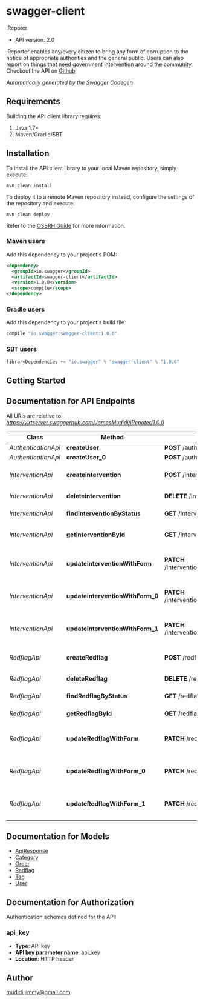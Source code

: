 # swagger-client

iRepoter
- API version: 2.0

iReporter enables any/every citizen to bring any form of corruption to the notice of appropriate authorities and the general public. Users can also report on things that need government intervention around the community  Checkout the API on [Github](https://github.com/JamesMudidi/iReporterApi/tree/develop-v2) 


*Automatically generated by the [Swagger Codegen](https://github.com/swagger-api/swagger-codegen)*

## Requirements

Building the API client library requires:
1. Java 1.7+
2. Maven/Gradle/SBT

## Installation

To install the API client library to your local Maven repository, simply execute:

```shell
mvn clean install
```

To deploy it to a remote Maven repository instead, configure the settings of the repository and execute:

```shell
mvn clean deploy
```

Refer to the [OSSRH Guide](http://central.sonatype.org/pages/ossrh-guide.html) for more information.

### Maven users

Add this dependency to your project's POM:

```xml
<dependency>
  <groupId>io.swagger</groupId>
  <artifactId>swagger-client</artifactId>
  <version>1.0.0</version>
  <scope>compile</scope>
</dependency>
```

### Gradle users

Add this dependency to your project's build file:

```groovy
compile "io.swagger:swagger-client:1.0.0"
```

### SBT users

```scala
libraryDependencies += "io.swagger" % "swagger-client" % "1.0.0"
```

## Getting Started

## Documentation for API Endpoints

All URIs are relative to *https://virtserver.swaggerhub.com/JamesMudidi/iRepoter/1.0.0*

Class | Method | HTTP request | Description
------------ | ------------- | ------------- | -------------
*AuthenticationApi* | **createUser** | **POST** /auth/signup | Create user
*AuthenticationApi* | **createUser_0** | **POST** /auth/login | Login user
*InterventionApi* | **createintervention** | **POST** /intervention | create a new intervention incidence
*InterventionApi* | **deleteintervention** | **DELETE** /intervention/{intervention_id}/ | Deletes a intervention
*InterventionApi* | **findinterventionByStatus** | **GET** /intervention/ | Get all interventions
*InterventionApi* | **getinterventionById** | **GET** /intervention/{intervention_id} | Find intervention by ID
*InterventionApi* | **updateinterventionWithForm** | **PATCH** /intervention/{intervention_id}/location | update the location of a given intervention
*InterventionApi* | **updateinterventionWithForm_0** | **PATCH** /intervention/{intervention_id}/comment | update the comment of a given intervention
*InterventionApi* | **updateinterventionWithForm_1** | **PATCH** /intervention/{intervention_id}/status | update the status of a given intervention
*RedflagApi* | **createRedflag** | **POST** /redflag | create a new redflag incidence
*RedflagApi* | **deleteRedflag** | **DELETE** /redflag/{redflag_id}/ | Deletes a Redflag
*RedflagApi* | **findRedflagByStatus** | **GET** /redflag/ | Get all redflags
*RedflagApi* | **getRedflagById** | **GET** /redflag/{redflag_id} | Find Redflag by ID
*RedflagApi* | **updateRedflagWithForm** | **PATCH** /redflag/{redflag_id}/location | update the location of a given redflag
*RedflagApi* | **updateRedflagWithForm_0** | **PATCH** /redflag/{redflag_id}/comment | update the comment of a given redflag
*RedflagApi* | **updateRedflagWithForm_1** | **PATCH** /redflag/{redflag_id}/status | update the status of a given redflag


## Documentation for Models

 - [ApiResponse](ApiResponse.md)
 - [Category](Category.md)
 - [Order](Order.md)
 - [Redflag](Redflag.md)
 - [Tag](Tag.md)
 - [User](User.md)


## Documentation for Authorization

Authentication schemes defined for the API:
### api_key

- **Type**: API key
- **API key parameter name**: api_key
- **Location**: HTTP header


## Author

mudidi.jimmy@gmail.com
